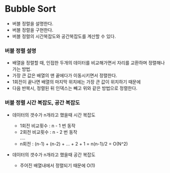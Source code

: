 # Bubble Sort
- 버블 정렬을 설명한다.
- 버블 정렬을 구현한다.
- 버블 정렬의 시간복잡도와 공간복잡도를 계산할 수 있다.

### 버블 정렬 설명
- 배열을 정렬할 때, 인접한 두개의 데이터를 비교해가면서 자리를 교환하며 정렬해나가는 방법.
- 가장 큰 값은 배열의 맨 끝에다가 이동시키면서 정렬한다.
- 1회전이 끝나면 배열의 마지막 위치에는 가장 큰 값이 위치하기 때문에
- 다음 반복시, 정렬된 뒤 인덱스는 빼고 위와 같은 방법으로 정렬한다.

### 버블 정렬 시간 복잡도, 공간 복잡도
- 데이터의 갯수가 n개라고 했을때 시간 복잡도
    - 1회전 비교횟수 : n - 1 번 동작
    - 2회전 비교횟수 : n - 2 번 동작 <br>
       ....
    - n회전 : (n-1) + (n-2) + ... + 2 + 1 = n(n-1)/2 = O(N^2)
 
- 데이터의 갯수가 n개라고 했을때 공간 복잡도
    - 주어진 배열내에서 정렬되기 때문에 O(1)

